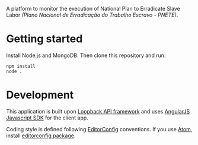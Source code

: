 A platform to monitor the execution of National Plan to Erradicate Slave Labor *(Plano Nacional de Erradicação do Trabalho Escravo - PNETE)*.

# Getting started

Install Node.js and MongoDB. Then clone this repository and run:

    npm install
    node .

# Development

This application is built upon [Loopback API framework](https://docs.strongloop.com/display/public/LB/LoopBack) and uses [AngularJS Javascript SDK](https://docs.strongloop.com/display/public/LB/AngularJS+JavaScript+SDK) for the client app.

Coding style is defined following [EditorConfig](http://editorconfig.org) conventions. If you use [Atom](atom.io), install [editorconfig package](https://atom.io/packages/editorconfig).
